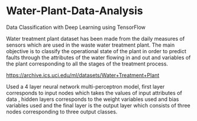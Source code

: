 # Water-Plant-Data-Analysis
Data Classification with Deep Learning using TensorFlow

Water treatment plant dataset has been made from the daily measures of sensors which are used in the waste water treatment plant. The main objective is to classify the operational state of the plant in order to predict faults through the attributes of the water flowing in and out and variables of the plant corresponding to all the stages of the treatment process.

https://archive.ics.uci.edu/ml/datasets/Water+Treatment+Plant

Used a 4 layer neural network multi-perceptron model, first layer corresponds to input nodes which takes the values of input attributes of data , hidden layers corresponds to the weight variables used and bias variables used and the final layer is the output layer which consists of three nodes corresponding to three output classes.
